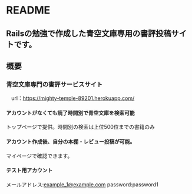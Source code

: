 # README

## Railsの勉強で作成した青空文庫専用の書評投稿サイトです。

## 概要
### 青空文庫専門の書評サービスサイト
　url：https://mighty-temple-89201.herokuapp.com/

#### アカウントがなくても読了時間別で青空文庫を検索可能
トップページで提供。時間別の検索は上位500位までの書籍のみ

#### アカウント作成後、自分の本棚・レビュー投稿が可能。
マイページで確認できます。
  
#### テスト用アカウント
メールアドレス:example_1@example.com
password:password1
